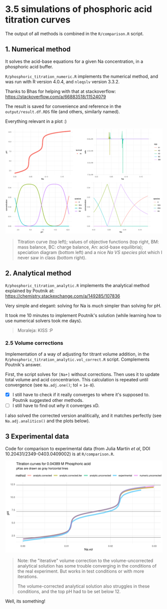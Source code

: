 
# 3.5 simulations of phosphoric acid titration curves

The output of all methods is combined in the `R/comparison.R` script.

## 1. Numerical method

It solves the acid-base equations for a given Na concentration, in a phosphoric acid buffer.
 
`R/phosphoric_titration_numeric.R` implements the numerical method, and was run with R version 4.0.4, and `nleqslv` version 3.3.2.

Thanks to Bhas for helping with that at stackoverflow: https://stackoverflow.com/a/66883518/11524079

The result is saved for convenience and reference in the `output/result.df.RDS` file (and others, similarly named).

Everything relevant in a plot :)

![numerical plot](./output/numerical.png)

> Titration curve (top left); values of objective functions (top right, BM: mass balance, BC: charge balance, An: acid-base equilibria); speciation diagram (bottom left) and a nice _Na VS species_ plot which I never saw in class (bottom right).

## 2. Analytical method

`R/phosphoric_titration_analytic.R` implements the analytical method explained by Poutnik at: https://chemistry.stackexchange.com/a/149285/107836

Very simple and elegant: solving for Na is _much_ simpler than solving for pH.

It took me 10 minutes to implement Poutnik's solution (while learning how to use numerical solvers took me days).

> Moraleja: KISS :P

### 2.5 Volume corrections

Implementation of a way of adjusting for titrant volume addition, in the `R/phosphoric_titration_analytic.vol_correct.R` script. Complements Poutnik's answer.

First, the script solves for `[Na+]` without corrections. Then uses it to update total volume and acid concentrarion. This calculation is repeated until convergence (see `Na.adj.one()`; tol = `1e-8`).

- [x] I still have to check if it really converges to where it's supposed to. Poutnik suggested other methods.
- [ ] I still have to find out _why_ it converges xD.

I also solved the corrected version analitically, and it matches perfectly (see `Na.adj.analitico()` and the plots below).

## 3 Experimental data

Code for comparison to experimental data (from Julia Martín _et al_, DOI 10.20431/2349-0403.0409002) is at `R/comparison.R`.

![comparison4.w_experimental](./output/comparison4.w_experimental.png)

> Note: the "iterative" volume correction to the volume-uncorrected analytical solution has some trouble converging in the conditions of the real experiment. But works in test conditions or with more iterations.
> 
> The volume-corrected analytical solution also struggles in these conditions, and the top pH had to be set below 12.

Well, its something!

